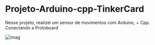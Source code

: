 # Projeto-Arduino-cpp-TinkerCard
 
  Nesse projeto, realizei um sensor de movimentos com Arduino, + Cpp. Conectando a Protoboard
  
![imag](https://github.com/user-attachments/assets/a318b6ee-bb10-40b8-add4-95fb8471fec1)
